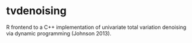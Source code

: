 # tvdenoising
R frontend to a C++ implementation of univariate total variation denoising via dynamic programming (Johnson 2013).
